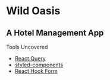 # Wild Oasis

## A Hotel Management App

Tools Uncovered

- [React Query](https://tanstack.com/query/latest)
- [styled-components](https://styled-components.com/)
- [React Hook Form](https://react-hook-form.com/)
